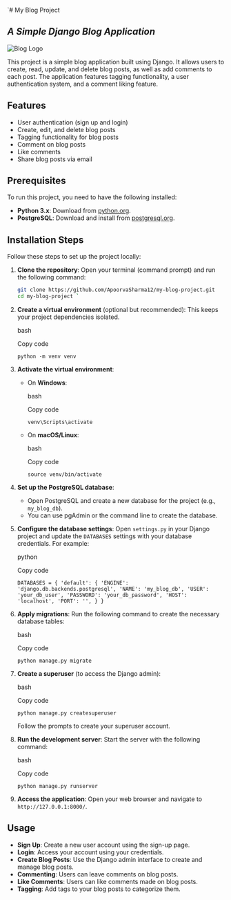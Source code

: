 `# My Blog Project

## _A Simple Django Blog Application_

![Blog Logo](https://cldup.com/dTxpPi9lDf.thumb.png) <!-- You can replace this with an actual image link if available -->

This project is a simple blog application built using Django. It allows users to create, read, update, and delete blog posts, as well as add comments to each post. The application features tagging functionality, a user authentication system, and a comment liking feature.

## Features

- User authentication (sign up and login)
- Create, edit, and delete blog posts
- Tagging functionality for blog posts
- Comment on blog posts
- Like comments
- Share blog posts via email

## Prerequisites

To run this project, you need to have the following installed:

- **Python 3.x**: Download from [python.org](https://www.python.org/downloads/).
- **PostgreSQL**: Download and install from [postgresql.org](https://www.postgresql.org/download/).

## Installation Steps

Follow these steps to set up the project locally:

1. **Clone the repository**:
   Open your terminal (command prompt) and run the following command:
   ```bash
   git clone https://github.com/ApoorvaSharma12/my-blog-project.git
   cd my-blog-project `

1.  **Create a virtual environment** (optional but recommended): This keeps your project dependencies isolated.

    bash

    Copy code

    `python -m venv venv`

2.  **Activate the virtual environment**:

    -   On **Windows**:

        bash

        Copy code

        `venv\Scripts\activate`

    -   On **macOS/Linux**:

        bash

        Copy code

        `source venv/bin/activate`


3.  **Set up the PostgreSQL database**:

    -   Open PostgreSQL and create a new database for the project (e.g., `my_blog_db`).
    -   You can use pgAdmin or the command line to create the database.
4.  **Configure the database settings**: Open `settings.py` in your Django project and update the `DATABASES` settings with your database credentials. For example:

    python

    Copy code

    `DATABASES = {
        'default': {
            'ENGINE': 'django.db.backends.postgresql',
            'NAME': 'my_blog_db',
            'USER': 'your_db_user',
            'PASSWORD': 'your_db_password',
            'HOST': 'localhost',
            'PORT': '',
        }
    }`

5.  **Apply migrations**: Run the following command to create the necessary database tables:

    bash

    Copy code

    `python manage.py migrate`

6.  **Create a superuser** (to access the Django admin):

    bash

    Copy code

    `python manage.py createsuperuser`

    Follow the prompts to create your superuser account.

7.  **Run the development server**: Start the server with the following command:

    bash

    Copy code

    `python manage.py runserver`

8.  **Access the application**: Open your web browser and navigate to `http://127.0.0.1:8000/`.

Usage
-----

-   **Sign Up**: Create a new user account using the sign-up page.
-   **Login**: Access your account using your credentials.
-   **Create Blog Posts**: Use the Django admin interface to create and manage blog posts.
-   **Commenting**: Users can leave comments on blog posts.
-   **Like Comments**: Users can like comments made on blog posts.
-   **Tagging**: Add tags to your blog posts to categorize them.

